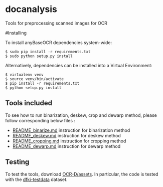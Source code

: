 # docanalysis

Tools for preprocessing scanned images for OCR

#Installing

To install anyBaseOCR dependencies system-wide:

    $ sudo pip install -r requirements.txt
    $ sudo python setup.py install

Alternatively, dependencies can be installed into a Virtual Environment:

    $ virtualenv venv
    $ source venv/bin/activate
    $ pip install -r requirements.txt
    $ python setup.py install

## Tools included

To see how to run binarization, deskew, crop and dewarp method, please follow corresponding below files :


   * [README_binarize.md](./README_binarize.md) instruction for binarization method
   * [README_deskew.md](README_deskew.md) instruction for deskew method
   * [README_cropping.md](README_cropping.md) instruction for cropping method
   * [README_dewarp.md](README_dewarp.md) instruction for dewarp method

## Testing

To test the tools, download [OCR-D/assets](https://github.com/OCR-D/assets). In particular, the code is tested with the
[dfki-testdata](https://github.com/OCR-D/assets/tree/master/data/dfki-testdata) dataset.
